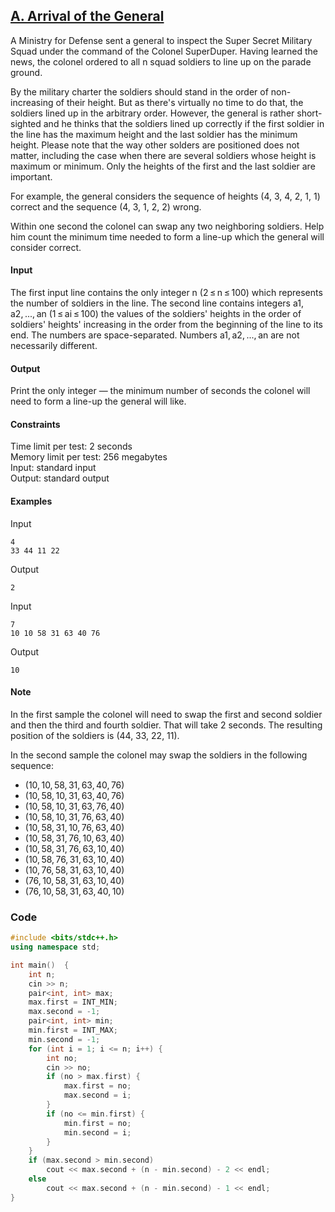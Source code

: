## [A. Arrival of the General](https://codeforces.com/problemset/problem/144/A)

A Ministry for Defense sent a general to inspect the Super Secret Military Squad under the command of the Colonel SuperDuper. Having learned the news, the colonel ordered to all n squad soldiers to line up on the parade ground.

By the military charter the soldiers should stand in the order of non-increasing of their height. But as there's virtually no time to do that, the soldiers lined up in the arbitrary order. However, the general is rather short-sighted and he thinks that the soldiers lined up correctly if the first soldier in the line has the maximum height and the last soldier has the minimum height. Please note that the way other solders are positioned does not matter, including the case when there are several soldiers whose height is maximum or minimum. Only the heights of the first and the last soldier are important.

For example, the general considers the sequence of heights (4, 3, 4, 2, 1, 1) correct and the sequence (4, 3, 1, 2, 2) wrong.

Within one second the colonel can swap any two neighboring soldiers. Help him count the minimum time needed to form a line-up which the general will consider correct.

#### Input
The first input line contains the only integer n (2 ≤ n ≤ 100) which represents the number of soldiers in the line. The second line contains integers a1, a2, ..., an (1 ≤ ai ≤ 100) the values of the soldiers' heights in the order of soldiers' heights' increasing in the order from the beginning of the line to its end. The numbers are space-separated. Numbers a1, a2, ..., an are not necessarily different.

#### Output
Print the only integer — the minimum number of seconds the colonel will need to form a line-up the general will like.

#### Constraints
Time limit per test: 2 seconds <br>
Memory limit per test: 256 megabytes <br>
Input: standard input <br>
Output: standard output <br>

#### Examples
Input
```
4
33 44 11 22

```
Output
```
2
```
Input
```
7
10 10 58 31 63 40 76

```
Output
```
10
```

#### Note
In the first sample the colonel will need to swap the first and second soldier and then the third and fourth soldier. That will take 2 seconds. The resulting position of the soldiers is (44, 33, 22, 11).

In the second sample the colonel may swap the soldiers in the following sequence:

* $(10, 10, 58, 31, 63, 40, 76)$
* $(10, 58, 10, 31, 63, 40, 76)$
* $(10, 58, 10, 31, 63, 76, 40)$
* $(10, 58, 10, 31, 76, 63, 40)$
* $(10, 58, 31, 10, 76, 63, 40)$
* $(10, 58, 31, 76, 10, 63, 40)$
* $(10, 58, 31, 76, 63, 10, 40)$
* $(10, 58, 76, 31, 63, 10, 40)$
* $(10, 76, 58, 31, 63, 10, 40)$
* $(76, 10, 58, 31, 63, 10, 40)$
* $(76, 10, 58, 31, 63, 40, 10)$

### Code
```cpp
#include <bits/stdc++.h>
using namespace std;

int main()  {
    int n;
    cin >> n;
    pair<int, int> max;
    max.first = INT_MIN;
    max.second = -1;
    pair<int, int> min;
    min.first = INT_MAX;
    min.second = -1;
    for (int i = 1; i <= n; i++) {
        int no;
        cin >> no;
        if (no > max.first) {
            max.first = no;
            max.second = i;
        }
        if (no <= min.first) {
            min.first = no;
            min.second = i;
        }
    }
    if (max.second > min.second)
        cout << max.second + (n - min.second) - 2 << endl;
    else
        cout << max.second + (n - min.second) - 1 << endl;
}
```
